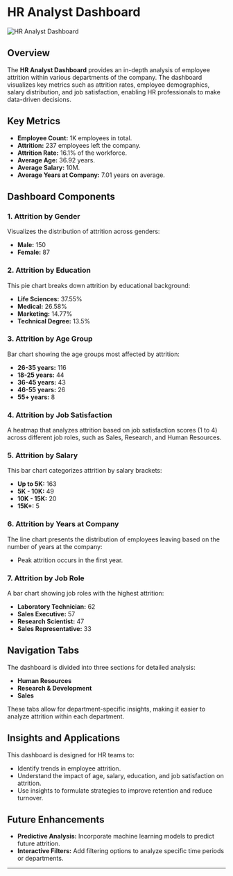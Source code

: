 # HR Analyst Dashboard

![HR Analyst Dashboard](./path_to_image/Screenshot_2024-10-06_230324.png)

## Overview

The **HR Analyst Dashboard** provides an in-depth analysis of employee attrition within various departments of the company. The dashboard visualizes key metrics such as attrition rates, employee demographics, salary distribution, and job satisfaction, enabling HR professionals to make data-driven decisions.

## Key Metrics

- **Employee Count:** 1K employees in total.
- **Attrition:** 237 employees left the company.
- **Attrition Rate:** 16.1% of the workforce.
- **Average Age:** 36.92 years.
- **Average Salary:** 10M.
- **Average Years at Company:** 7.01 years on average.

## Dashboard Components

### 1. Attrition by Gender
Visualizes the distribution of attrition across genders:
- **Male:** 150
- **Female:** 87

### 2. Attrition by Education
This pie chart breaks down attrition by educational background:
- **Life Sciences:** 37.55%
- **Medical:** 26.58%
- **Marketing:** 14.77%
- **Technical Degree:** 13.5%

### 3. Attrition by Age Group
Bar chart showing the age groups most affected by attrition:
- **26-35 years:** 116
- **18-25 years:** 44
- **36-45 years:** 43
- **46-55 years:** 26
- **55+ years:** 8

### 4. Attrition by Job Satisfaction
A heatmap that analyzes attrition based on job satisfaction scores (1 to 4) across different job roles, such as Sales, Research, and Human Resources.

### 5. Attrition by Salary
This bar chart categorizes attrition by salary brackets:
- **Up to 5K:** 163
- **5K - 10K:** 49
- **10K - 15K:** 20
- **15K+:** 5

### 6. Attrition by Years at Company
The line chart presents the distribution of employees leaving based on the number of years at the company:
- Peak attrition occurs in the first year.

### 7. Attrition by Job Role
A bar chart showing job roles with the highest attrition:
- **Laboratory Technician:** 62
- **Sales Executive:** 57
- **Research Scientist:** 47
- **Sales Representative:** 33

## Navigation Tabs

The dashboard is divided into three sections for detailed analysis:
- **Human Resources**
- **Research & Development**
- **Sales**

These tabs allow for department-specific insights, making it easier to analyze attrition within each department.

## Insights and Applications

This dashboard is designed for HR teams to:
- Identify trends in employee attrition.
- Understand the impact of age, salary, education, and job satisfaction on attrition.
- Use insights to formulate strategies to improve retention and reduce turnover.

## Future Enhancements

- **Predictive Analysis:** Incorporate machine learning models to predict future attrition.
- **Interactive Filters:** Add filtering options to analyze specific time periods or departments.

---
